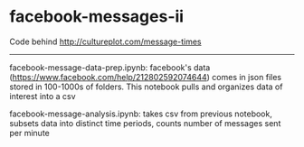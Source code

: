 # facebook-messages-ii

Code behind http://cultureplot.com/message-times

-----------------

facebook-message-data-prep.ipynb: facebook's data (https://www.facebook.com/help/212802592074644) comes in json files stored in 100-1000s of folders. This notebook pulls and organizes data of interest into a csv

facebook-message-analysis.ipynb: takes csv from previous notebook, subsets data into distinct time periods, counts number of messages sent per minute
